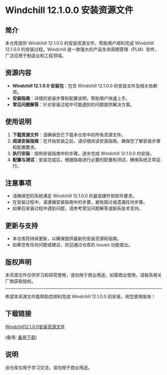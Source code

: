 # Windchill 12.1.0.0 安装资源文件

## 简介
本仓库提供 Windchill 12.1.0.0 的安装资源文件，帮助用户顺利完成 Windchill 12.1.0.0 的安装过程。Windchill 是一款强大的产品生命周期管理（PLM）软件，广泛应用于制造业和工程领域。

## 资源内容
- **Windchill 12.1.0.0 安装包**：包含 Windchill 12.1.0.0 的安装文件及相关依赖项。
- **安装指南**：详细的安装步骤和配置说明，帮助用户快速上手。
- **常见问题解答**：针对安装过程中可能遇到的问题提供解决方案。

## 使用说明
1. **下载资源文件**：请确保您已下载本仓库中的所有资源文件。
2. **阅读安装指南**：在开始安装之前，请仔细阅读安装指南，确保您了解安装步骤和配置要求。
3. **执行安装**：按照安装指南中的步骤，逐步完成 Windchill 12.1.0.0 的安装。
4. **配置与测试**：安装完成后，根据指南进行必要的配置和测试，确保系统正常运行。

## 注意事项
- 请确保您的系统满足 Windchill 12.1.0.0 的最低硬件和软件要求。
- 在安装过程中，请遵循安装指南中的步骤，避免跳过或遗漏任何步骤。
- 如果在安装过程中遇到问题，请参考常见问题解答或联系技术支持。

## 更新与支持
- 本仓库将持续更新，以确保提供最新的安装资源和指南。
- 如果您有任何问题或建议，欢迎通过仓库的 Issues 功能提出。

## 版权声明
本资源文件仅供学习和研究使用，请勿用于商业用途。如需商业使用，请联系相关厂商获取授权。

---
希望本资源文件能帮助您顺利完成 Windchill 12.1.0.0 的安装，祝您使用愉快！

## 下载链接
[Windchill12.1.0.0安装资源文件](https://pan.quark.cn/s/b685e10bbc34) 

(备用: [备用下载](https://pan.baidu.com/s/1E8FOL7dHxD32OW-0wV2VUA?pwd=1234))

## 说明

该仓库仅用于学习交流，请勿用于商业用途。
